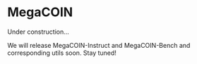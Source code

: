# MegaCOIN

Under construction... 

We will release MegaCOIN-Instruct and MegaCOIN-Bench and corresponding utils soon. Stay tuned!
